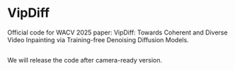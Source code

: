 # VipDiff
Official code for WACV 2025 paper: VipDiff: Towards Coherent and Diverse Video Inpainting via Training-free Denoising Diffusion Models.

##
We will release the code after camera-ready version.
